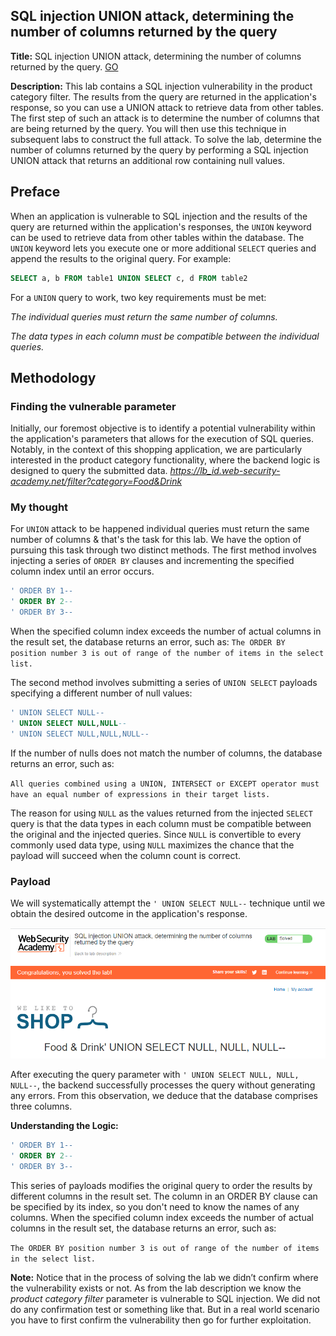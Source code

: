 ## SQL injection UNION attack, determining the number of columns returned by the query
**Title:** SQL injection UNION attack, determining the number of columns returned by the query. [GO](https://portswigger.net/web-security/sql-injection/union-attacks/lab-determine-number-of-columns)

**Description:** This lab contains a SQL injection vulnerability in the product category filter. The results from the query are returned in the application's response, so you can use a UNION attack to retrieve data from other tables. The first step of such an attack is to determine the number of columns that are being returned by the query. You will then use this technique in subsequent labs to construct the full attack. To solve the lab, determine the number of columns returned by the query by performing a SQL injection UNION attack that returns an additional row containing null values.

## Preface
When an application is vulnerable to SQL injection and the results of the query are returned within the application's responses, the `UNION` keyword can be used to retrieve data from other tables within the database. The  `UNION`  keyword lets you execute one or more additional  `SELECT`  queries and append the results to the original query. For example:
```sql
SELECT a, b FROM table1 UNION SELECT c, d FROM table2
```
For a  `UNION`  query to work, two key requirements must be met:

_The individual queries must return the same number of columns._
 
_The data types in each column must be compatible between the individual queries._

## Methodology

### Finding the vulnerable parameter
Initially, our foremost objective is to identify a potential vulnerability within the application's parameters that allows for the execution of SQL queries. Notably, in the context of this shopping application, we are particularly interested in the product category functionality, where the backend logic is designed to query the submitted data.
_https://lb_id.web-security-academy.net/filter?category=Food&Drink_
### My thought
For `UNION` attack to be happened  individual queries must return the same number of columns & that's the task for this lab. 
We have the option of pursuing this task through two distinct methods. The first method involves injecting a series of `ORDER BY` clauses and incrementing the specified column index until an error occurs.
```sql
' ORDER BY 1--
' ORDER BY 2-- 
' ORDER BY 3--
```
When the specified column index exceeds the number of actual columns in the result set, the database returns an error, such as:
`The ORDER BY position number 3 is out of range of the number of items in the select list.`

The second method involves submitting a series of  `UNION SELECT`  payloads specifying a different number of null values:
```sql
' UNION SELECT NULL-- 
' UNION SELECT NULL,NULL--
' UNION SELECT NULL,NULL,NULL--
```
If the number of nulls does not match the number of columns, the database returns an error, such as:

`All queries combined using a UNION, INTERSECT or EXCEPT operator must have an equal number of expressions in their target lists.`

The reason for using  `NULL`  as the values returned from the injected  `SELECT`  query is that the data types in each column must be compatible between the original and the injected queries. Since  `NULL`  is convertible to every commonly used data type, using  `NULL`  maximizes the chance that the payload will succeed when the column count is correct.

### Payload
We will systematically attempt the `' UNION SELECT NULL--` technique until we obtain the desired outcome in the application's response.

![poc_union_attack_determining_the number_of_columns](../images/union_attack_determining_the_number_of_columns.png)

After executing the query parameter with `' UNION SELECT NULL, NULL, NULL--`, the backend successfully processes the query without generating any errors. From this observation, we deduce that the database comprises three columns.

**Understanding the Logic:**
```sql
' ORDER BY 1--
' ORDER BY 2-- 
' ORDER BY 3--
```
This series of payloads modifies the original query to order the results by different columns in the result set. The column in an ORDER BY clause can be specified by its index, so you don't need to know the names of any columns. When the specified column index exceeds the number of actual columns in the result set, the database returns an error, such as:

`The ORDER BY position number 3 is out of range of the number of items in the select list.`

 **Note:**
Notice that in the process of solving the lab we didn’t confirm where the vulnerability exists or not. As from the lab description we know the _product category filter_ parameter is vulnerable to SQL injection. We did not do any confirmation test or something like that. But in a real world scenario you have to first confirm the vulnerability then go for further exploitation.

